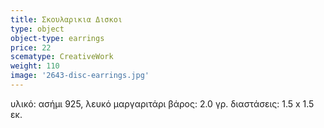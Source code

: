 ```yaml
---
title: Σκουλαρικια Δισκοι
type: object
object-type: earrings
price: 22
scematype: CreativeWork
weight: 110
image: '2643-disc-earrings.jpg'
---
```


υλικό: ασήμι 925, λευκό μαργαριτάρι
βάρος: 2.0 γρ.
διαστάσεις: 1.5 x 1.5 εκ.
